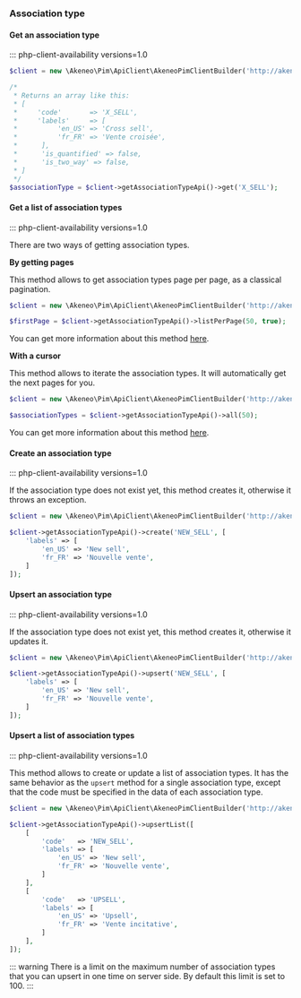 ### Association type

#### Get an association type
::: php-client-availability versions=1.0

```php
$client = new \Akeneo\Pim\ApiClient\AkeneoPimClientBuilder('http://akeneo.com/')->buildAuthenticatedByPassword('client_id', 'secret', 'admin', 'admin');

/*
 * Returns an array like this:
 * [
 *     'code'       => 'X_SELL',
 *     'labels'     => [
 *          'en_US' => 'Cross sell',
 *          'fr_FR' => 'Vente croisée',
 *      ],
 *      'is_quantified' => false,
 *      'is_two_way' => false,
 * ]
 */
$associationType = $client->getAssociationTypeApi()->get('X_SELL');
```

#### Get a list of association types
::: php-client-availability versions=1.0

There are two ways of getting association types.
 
**By getting pages**
 
 This method allows to get association types page per page, as a classical pagination.
 
```php
$client = new \Akeneo\Pim\ApiClient\AkeneoPimClientBuilder('http://akeneo.com/')->buildAuthenticatedByPassword('client_id', 'secret', 'admin', 'admin');

$firstPage = $client->getAssociationTypeApi()->listPerPage(50, true);
```

You can get more information about this method [here](/php-client/list-resources.html#by-getting-pages).

**With a cursor**

This method allows to iterate the association types. It will automatically get the next pages for you.

```php
$client = new \Akeneo\Pim\ApiClient\AkeneoPimClientBuilder('http://akeneo.com/')->buildAuthenticatedByPassword('client_id', 'secret', 'admin', 'admin');

$associationTypes = $client->getAssociationTypeApi()->all(50);
```

You can get more information about this method [here](/php-client/list-resources.html#with-a-cursor).

#### Create an association type
::: php-client-availability versions=1.0

If the association type does not exist yet, this method creates it, otherwise it throws an exception.

```php
$client = new \Akeneo\Pim\ApiClient\AkeneoPimClientBuilder('http://akeneo.com/')->buildAuthenticatedByPassword('client_id', 'secret', 'admin', 'admin');

$client->getAssociationTypeApi()->create('NEW_SELL', [
    'labels' => [
        'en_US' => 'New sell',
        'fr_FR' => 'Nouvelle vente',
    ]
]);
```

#### Upsert an association type
::: php-client-availability versions=1.0

If the association type does not exist yet, this method creates it, otherwise it updates it.

```php
$client = new \Akeneo\Pim\ApiClient\AkeneoPimClientBuilder('http://akeneo.com/')->buildAuthenticatedByPassword('client_id', 'secret', 'admin', 'admin');

$client->getAssociationTypeApi()->upsert('NEW_SELL', [
    'labels' => [
        'en_US' => 'New sell',
        'fr_FR' => 'Nouvelle vente',
    ]
]);
```

#### Upsert a list of association types
::: php-client-availability versions=1.0

This method allows to create or update a list of association types.
It has the same behavior as the `upsert` method for a single association type, except that the code must be specified in the data of each association type.


```php
$client = new \Akeneo\Pim\ApiClient\AkeneoPimClientBuilder('http://akeneo.com/')->buildAuthenticatedByPassword('client_id', 'secret', 'admin', 'admin');

$client->getAssociationTypeApi()->upsertList([
    [
        'code'   => 'NEW_SELL',
        'labels' => [
            'en_US' => 'New sell',
            'fr_FR' => 'Nouvelle vente',
        ]
    ],
    [
        'code'   => 'UPSELL',
        'labels' => [
            'en_US' => 'Upsell',
            'fr_FR' => 'Vente incitative',
        ]
    ],
]);
```

::: warning
There is a limit on the maximum number of association types that you can upsert in one time on server side. By default this limit is set to 100.
:::

